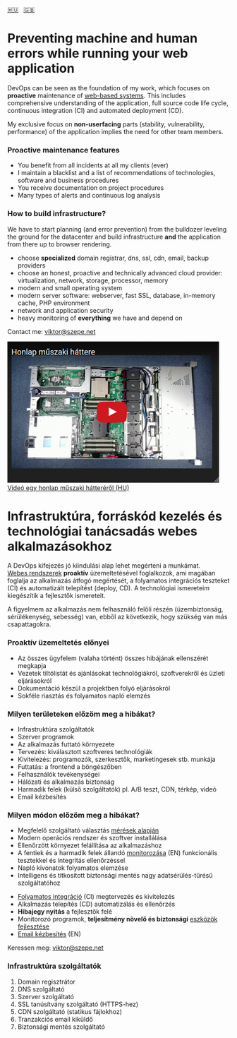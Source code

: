 [:hungary:](#hu)&nbsp;&nbsp;&nbsp;[:uk:](#en)

# <a name="en"></a>Preventing machine and human errors while running your web application

DevOps can be seen as the foundation of my work,
which focuses on **proactive** maintenance of
[web-based systems](https://github.com/szepeviktor/debian-server-tools/blob/master/webserver/PHP-development.md).
This&nbsp;includes comprehensive understanding of the application,
full source code life cycle, continuous integration (CI) and automated deployment (CD).

My exclusive focus on **non-userfacing** parts (stability, vulnerability, performance) of the application
implies the need for other team members.

### Proactive maintenance features

- You benefit from all incidents at all my clients (ever)
- I maintain a blacklist and a list of recommendations
  of technologies, software and business procedures
- You receive documentation on project procedures
- Many types of alerts and continuous log analysis

### How to build infrastructure?

We have to start planning (and error prevention)
from the bulldozer leveling the ground for the datacenter
and build infrastructure **and** the application from there up to browser rendering.

- choose **specialized** domain registrar, dns, ssl, cdn, email, backup providers
- choose an honest, proactive and technically advanced cloud provider:
  virtualization, network, storage, processor, memory
- modern and small operating system
- modern server software: webserver, fast SSL, database, in-memory cache, PHP environment
- network and application security
- heavy monitoring of **everything** we have and depend on

Contact me: viktor@szepe.net



[![Honlap műszaki háttere](/Application-infrastructure.png)  
Videó egy honlap műszaki hátteréről (HU)](https://www.youtube.com/watch?v=dGi6O9naiN8)

# <a name="hu"></a>Infrastruktúra, forráskód kezelés és technológiai tanácsadás webes alkalmazásokhoz

A DevOps kifejezés jó kiindulási alap lehet megérteni a munkámat.  
[Webes rendszerek](https://github.com/szepeviktor/debian-server-tools/blob/master/webserver/PHP-development.md)
**proaktív** üzemeltetésével foglalkozok, ami magában foglalja az alkalmazás átfogó megértését,
a folyamatos integrációs teszteket (CI)
és automatizált telepítést (deploy, CD).
A&nbsp;technológiai ismereteim kiegészítik a fejlesztők ismereteit.

A figyelmem az alkalmazás nem felhasználó felőli részén (üzembiztonság, sérülékenység, sebesség)
van, ebből az következik, hogy szükség van más csapattagokra.

### Proaktív üzemeltetés előnyei

- Az összes ügyfelem (valaha történt) összes hibájának ellenszérét megkapja
- Vezetek tiltólistát és ajánlásokat
  technológiákról, szoftverekről és üzleti eljárásokról
- Dokumentáció készül a projektben folyó eljárásokról
- Sokféle riasztás és folyamatos napló elemzés

### Milyen területeken előzöm meg a hibákat?

- Infrastruktúra szolgáltatók
- Szerver programok
- Az alkalmazás futtató környezete
- Tervezés: kiválasztott szoftveres technológiák
- Kivitelezés: programozók, szerkesztők, marketingesek stb. munkája
- Futtatás: a frontend a böngészőben
- Felhasználók tevékenységei
- Hálózati és alkalmazás biztonság
- Harmadik felek (külső szolgáltatók) pl. A/B teszt, CDN, térkép, videó
- Email kézbesítés

### Milyen módon előzöm meg a hibákat?

- Megfelelő szolgáltató választás [mérések alapján](https://github.com/szepeviktor/wordpress-speedtest)
- Modern operációs rendszer és szoftver installálása
- Ellenőrzött környezet felállítása az alkalmazáshoz
- A fentiek és a harmadik felek állandó [monitorozása](/monitoring/README.md) (EN)
  funkcionális tesztekkel és integritás ellenőrzéssel
- Napló kivonatok folyamatos elemzése
- Intelligens és titkosított biztonsági mentés nagy adatsérülés-tűrésű szolgáltatóhoz

* [Folyamatos integráció](/webserver/Continuous-integration-Continuous-delivery.md) (CI) megtervezés és kivitelezés
* Alkalmazás telepítés (CD) automatizálás és ellenőrzés
* **Hibajegy nyitás** a fejlesztők felé
* Monitorozó programok, **teljesítmény növelő és biztonsági** [eszközök fejlesztése](https://github.com/szepeviktor/)
* [Email kézbesítés](https://github.com/szepeviktor/debian-server-tools/blob/master/mail/README.md) (EN)

Keressen meg: viktor@szepe.net

### Infrastruktúra szolgáltatók

1. Domain regisztrátor
1. DNS szolgáltató
1. Szerver szolgáltató
1. SSL tanúsítvány szolgáltató (HTTPS-hez)
1. CDN szolgáltató (statikus fájlokhoz)
1. Tranzakciós email kiküldő
1. Biztonsági mentés szolgáltató
